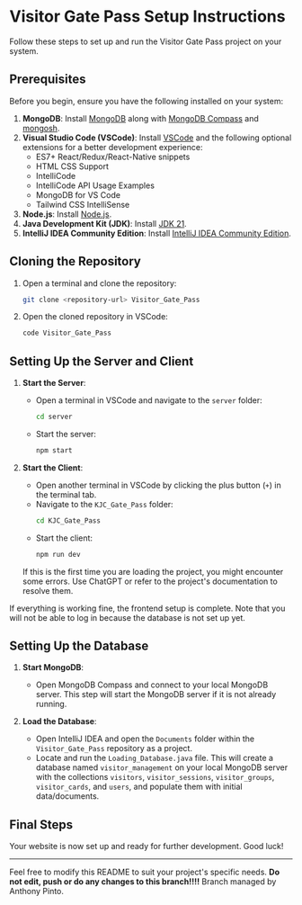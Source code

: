 # Visitor Gate Pass Setup Instructions

Follow these steps to set up and run the Visitor Gate Pass project on your system.

## Prerequisites

Before you begin, ensure you have the following installed on your system:

1. **MongoDB**: Install [MongoDB](https://www.mongodb.com/try/download/community) along with [MongoDB Compass](https://www.mongodb.com/try/download/compass) and [mongosh](https://www.mongodb.com/try/download/shell).
2. **Visual Studio Code (VSCode)**: Install [VSCode](https://code.visualstudio.com/Download) and the following optional extensions for a better development experience:
   - ES7+ React/Redux/React-Native snippets
   - HTML CSS Support
   - IntelliCode
   - IntelliCode API Usage Examples
   - MongoDB for VS Code
   - Tailwind CSS IntelliSense
3. **Node.js**: Install [Node.js](https://nodejs.org/en/download/).
4. **Java Development Kit (JDK)**: Install [JDK 21](https://www.oracle.com/java/technologies/javase/jdk21-archive-downloads.html).
5. **IntelliJ IDEA Community Edition**: Install [IntelliJ IDEA Community Edition](https://www.jetbrains.com/idea/download/).

## Cloning the Repository

1. Open a terminal and clone the repository:
   ```bash
   git clone <repository-url> Visitor_Gate_Pass
   ```
2. Open the cloned repository in VSCode:
   ```bash
   code Visitor_Gate_Pass
   ```

## Setting Up the Server and Client

1. **Start the Server**:
   - Open a terminal in VSCode and navigate to the `server` folder:
     ```bash
     cd server
     ```
   - Start the server:
     ```bash
     npm start
     ```

2. **Start the Client**:
   - Open another terminal in VSCode by clicking the plus button (`+`) in the terminal tab.
   - Navigate to the `KJC_Gate_Pass` folder:
     ```bash
     cd KJC_Gate_Pass
     ```
   - Start the client:
     ```bash
     npm run dev
     ```

   If this is the first time you are loading the project, you might encounter some errors. Use ChatGPT or refer to the project's documentation to resolve them.

If everything is working fine, the frontend setup is complete. Note that you will not be able to log in because the database is not set up yet.

## Setting Up the Database

1. **Start MongoDB**:
   - Open MongoDB Compass and connect to your local MongoDB server. This step will start the MongoDB server if it is not already running.

2. **Load the Database**:
   - Open IntelliJ IDEA and open the `Documents` folder within the `Visitor_Gate_Pass` repository as a project.
   - Locate and run the `Loading_Database.java` file. This will create a database named `visitor_management` on your local MongoDB server with the collections `visitors`, `visitor_sessions`, `visitor_groups`, `visitor_cards`, and `users`, and populate them with initial data/documents.

## Final Steps

Your website is now set up and ready for further development. Good luck!

---

Feel free to modify this README to suit your project's specific needs.
**Do not edit, push or do any changes to this branch!!!!**
Branch managed by Anthony Pinto.
